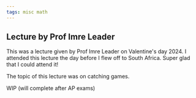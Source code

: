 ```yaml
---
tags: misc math
---
```


## Lecture by Prof Imre Leader

This was a lecture given by Prof Imre Leader on Valentine's day 2024. I attended this lecture the day before I flew off to South Africa. Super glad that I could attend it!

The topic of this lecture was on catching games. 

WIP (will complete after AP exams)



